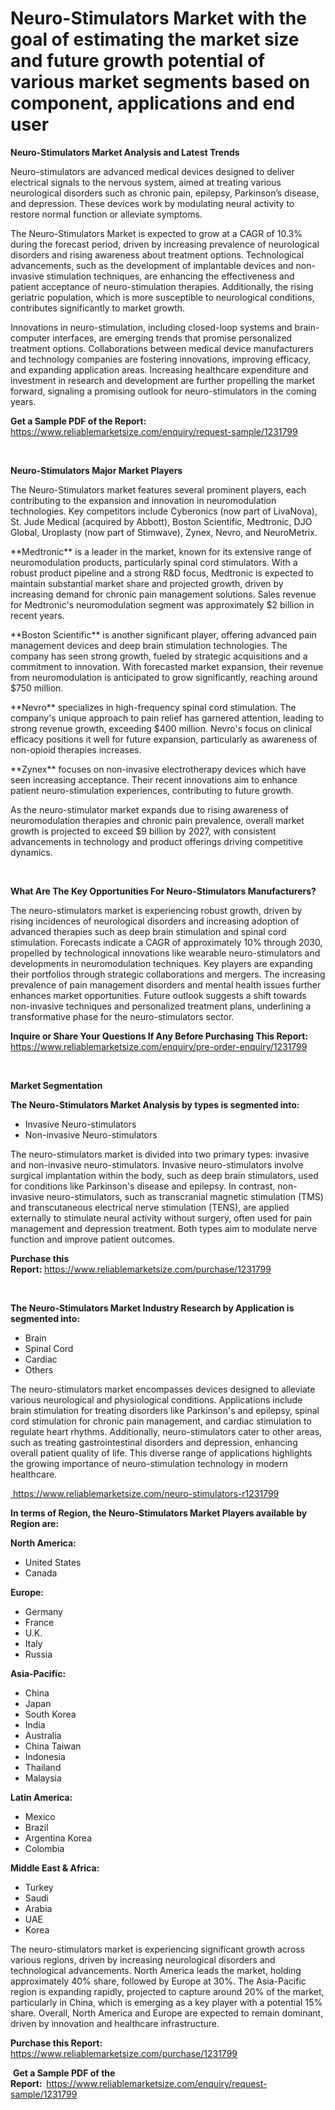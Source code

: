 <p><h1>Neuro-Stimulators Market with the goal of estimating the market size and future growth potential of various market segments based on component, applications and end user</h1></p><p><strong>Neuro-Stimulators Market Analysis and Latest Trends</strong></p>
<p><p>Neuro-stimulators are advanced medical devices designed to deliver electrical signals to the nervous system, aimed at treating various neurological disorders such as chronic pain, epilepsy, Parkinson’s disease, and depression. These devices work by modulating neural activity to restore normal function or alleviate symptoms.</p><p>The Neuro-Stimulators Market is expected to grow at a CAGR of 10.3% during the forecast period, driven by increasing prevalence of neurological disorders and rising awareness about treatment options. Technological advancements, such as the development of implantable devices and non-invasive stimulation techniques, are enhancing the effectiveness and patient acceptance of neuro-stimulation therapies. Additionally, the rising geriatric population, which is more susceptible to neurological conditions, contributes significantly to market growth. </p><p>Innovations in neuro-stimulation, including closed-loop systems and brain-computer interfaces, are emerging trends that promise personalized treatment options. Collaborations between medical device manufacturers and technology companies are fostering innovations, improving efficacy, and expanding application areas. Increasing healthcare expenditure and investment in research and development are further propelling the market forward, signaling a promising outlook for neuro-stimulators in the coming years.</p></p>
<p><strong>Get a Sample PDF of the Report:&nbsp;</strong> <a href="https://www.reliablemarketsize.com/enquiry/request-sample/1231799?utm_campaign=3201&utm_medium=2&utm_source=Github&utm_content=ia&utm_term=14042025&utm_id=neuro-stimulators">https://www.reliablemarketsize.com/enquiry/request-sample/1231799</a></p>
<p>&nbsp;</p>
<p><strong>Neuro-Stimulators Major Market Players</strong></p>
<p><p>The Neuro-Stimulators market features several prominent players, each contributing to the expansion and innovation in neuromodulation technologies. Key competitors include Cyberonics (now part of LivaNova), St. Jude Medical (acquired by Abbott), Boston Scientific, Medtronic, DJO Global, Uroplasty (now part of Stimwave), Zynex, Nevro, and NeuroMetrix.</p><p>**Medtronic** is a leader in the market, known for its extensive range of neuromodulation products, particularly spinal cord stimulators. With a robust product pipeline and a strong R&D focus, Medtronic is expected to maintain substantial market share and projected growth, driven by increasing demand for chronic pain management solutions. Sales revenue for Medtronic's neuromodulation segment was approximately $2 billion in recent years.</p><p>**Boston Scientific** is another significant player, offering advanced pain management devices and deep brain stimulation technologies. The company has seen strong growth, fueled by strategic acquisitions and a commitment to innovation. With forecasted market expansion, their revenue from neuromodulation is anticipated to grow significantly, reaching around $750 million.</p><p>**Nevro** specializes in high-frequency spinal cord stimulation. The company's unique approach to pain relief has garnered attention, leading to strong revenue growth, exceeding $400 million. Nevro's focus on clinical efficacy positions it well for future expansion, particularly as awareness of non-opioid therapies increases.</p><p>**Zynex** focuses on non-invasive electrotherapy devices which have seen increasing acceptance. Their recent innovations aim to enhance patient neuro-stimulation experiences, contributing to future growth.</p><p>As the neuro-stimulator market expands due to rising awareness of neuromodulation therapies and chronic pain prevalence, overall market growth is projected to exceed $9 billion by 2027, with consistent advancements in technology and product offerings driving competitive dynamics.</p></p>
<p>&nbsp;</p>
<p><strong>What Are The Key Opportunities For Neuro-Stimulators Manufacturers?</strong></p>
<p><p>The neuro-stimulators market is experiencing robust growth, driven by rising incidences of neurological disorders and increasing adoption of advanced therapies such as deep brain stimulation and spinal cord stimulation. Forecasts indicate a CAGR of approximately 10% through 2030, propelled by technological innovations like wearable neuro-stimulators and developments in neuromodulation techniques. Key players are expanding their portfolios through strategic collaborations and mergers. The increasing prevalence of pain management disorders and mental health issues further enhances market opportunities. Future outlook suggests a shift towards non-invasive techniques and personalized treatment plans, underlining a transformative phase for the neuro-stimulators sector.</p></p>
<p><strong>Inquire or Share Your Questions If Any Before Purchasing This Report:</strong> <a href="https://www.reliablemarketsize.com/enquiry/pre-order-enquiry/1231799?utm_campaign=3201&utm_medium=2&utm_source=Github&utm_content=ia&utm_term=14042025&utm_id=neuro-stimulators">https://www.reliablemarketsize.com/enquiry/pre-order-enquiry/1231799</a></p>
<p>&nbsp;</p>
<p><strong>Market Segmentation</strong></p>
<p><strong>The Neuro-Stimulators Market Analysis by types is segmented into:</strong></p>
<p><ul><li>Invasive Neuro-stimulators</li><li>Non-invasive Neuro-stimulators</li></ul></p>
<p><p>The neuro-stimulators market is divided into two primary types: invasive and non-invasive neuro-stimulators. Invasive neuro-stimulators involve surgical implantation within the body, such as deep brain stimulators, used for conditions like Parkinson's disease and epilepsy. In contrast, non-invasive neuro-stimulators, such as transcranial magnetic stimulation (TMS) and transcutaneous electrical nerve stimulation (TENS), are applied externally to stimulate neural activity without surgery, often used for pain management and depression treatment. Both types aim to modulate nerve function and improve patient outcomes.</p></p>
<p><strong>Purchase this Report:&nbsp;</strong><a href="https://www.reliablemarketsize.com/purchase/1231799?utm_campaign=3201&utm_medium=2&utm_source=Github&utm_content=ia&utm_term=14042025&utm_id=neuro-stimulators">https://www.reliablemarketsize.com/purchase/1231799</a></p>
<p>&nbsp;</p>
<p><strong>The Neuro-Stimulators Market Industry Research by Application is segmented into:</strong></p>
<p><ul><li>Brain</li><li>Spinal Cord</li><li>Cardiac</li><li>Others</li></ul></p>
<p><p>The neuro-stimulators market encompasses devices designed to alleviate various neurological and physiological conditions. Applications include brain stimulation for treating disorders like Parkinson's and epilepsy, spinal cord stimulation for chronic pain management, and cardiac stimulation to regulate heart rhythms. Additionally, neuro-stimulators cater to other areas, such as treating gastrointestinal disorders and depression, enhancing overall patient quality of life. This diverse range of applications highlights the growing importance of neuro-stimulation technology in modern healthcare.</p></p>
<p><a href="https://www.reliablemarketsize.com/neuro-stimulators-r1231799?utm_campaign=3201&utm_medium=2&utm_source=Github&utm_content=ia&utm_term=14042025&utm_id=neuro-stimulators">&nbsp;https://www.reliablemarketsize.com/neuro-stimulators-r1231799</a></p>
<p><strong>In terms of Region, the Neuro-Stimulators Market Players available by Region are:</strong></p>
<p>
    <p> <strong> North America: </strong>
        <ul>
            <li>United States</li>
            <li>Canada</li>
        </ul>
        </p> 
    <p> <strong> Europe: </strong>
        <ul>
            <li>Germany</li>
            <li>France</li>
            <li>U.K.</li>
            <li>Italy</li>
            <li>Russia</li>
        </ul>
        </p> 
    <p> <strong> Asia-Pacific: </strong>
        <ul>
            <li>China</li>
            <li>Japan</li>
            <li>South Korea</li>
            <li>India</li>
            <li>Australia</li>
            <li>China Taiwan</li>
            <li>Indonesia</li>
            <li>Thailand</li>
            <li>Malaysia</li>
        </ul>
        </p> 
    <p> <strong> Latin America: </strong>
        <ul>
            <li>Mexico</li>
            <li>Brazil</li>
            <li>Argentina Korea</li>
            <li>Colombia</li>
        </ul>
        </p> 
    <p> <strong> Middle East & Africa: </strong>
        <ul>
            <li>Turkey</li>
            <li>Saudi</li>
            <li>Arabia</li>
            <li>UAE</li>
            <li>Korea</li>
        </ul>
    </p>
    </p>
<p><p>The neuro-stimulators market is experiencing significant growth across various regions, driven by increasing neurological disorders and technological advancements. North America leads the market, holding approximately 40% share, followed by Europe at 30%. The Asia-Pacific region is expanding rapidly, projected to capture around 20% of the market, particularly in China, which is emerging as a key player with a potential 15% share. Overall, North America and Europe are expected to remain dominant, driven by innovation and healthcare infrastructure.</p></p>
<p><strong>Purchase this Report: </strong><a href="https://www.reliablemarketsize.com/purchase/1231799?utm_campaign=3201&utm_medium=2&utm_source=Github&utm_content=ia&utm_term=14042025&utm_id=neuro-stimulators">https://www.reliablemarketsize.com/purchase/1231799</a></p>
<p>&nbsp;<strong>Get a Sample PDF of the Report:&nbsp;&nbsp;</strong><a href="https://www.reliablemarketsize.com/enquiry/request-sample/1231799?utm_campaign=3201&utm_medium=2&utm_source=Github&utm_content=ia&utm_term=14042025&utm_id=neuro-stimulators">https://www.reliablemarketsize.com/enquiry/request-sample/1231799</a></p>
<p><strong></strong></p>
<p><p></p><p></p><p></p></p>